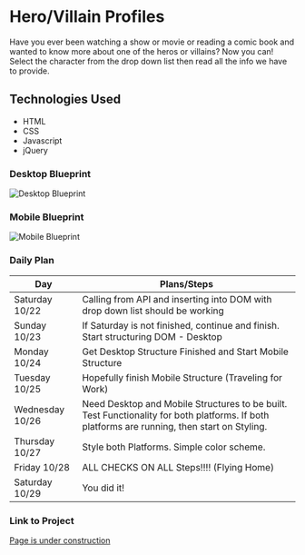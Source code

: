 # Hero/Villain Profiles

Have you ever been watching a show or movie or reading a comic book and wanted to know more about one of the heros or villains? Now you can! Select the character from the drop down list then read all the info we have to provide.

## Technologies Used

- HTML
- CSS
- Javascript
- jQuery

### Desktop Blueprint

![Desktop Blueprint](https://i.imgur.com/kgB73SL.jpg)

### Mobile Blueprint

![Mobile Blueprint](https://i.imgur.com/VFjndz9.jpg)

### Daily Plan

| Day             | Plans/Steps                                                                                                                                  |
| --------------- | -------------------------------------------------------------------------------------------------------------------------------------------- |
| Saturday 10/22  | Calling from API and inserting into DOM with drop down list should be working                                                                |
| Sunday 10/23    | If Saturday is not finished, continue and finish. Start structuring DOM - Desktop                                                            |
| Monday 10/24    | Get Desktop Structure Finished and Start Mobile Structure                                                                                    |
| Tuesday 10/25   | Hopefully finish Mobile Structure (Traveling for Work)                                                                                       |
| Wednesday 10/26 | Need Desktop and Mobile Structures to be built. Test Functionality for both platforms. If both platforms are running, then start on Styling. |
| Thursday 10/27  | Style both Platforms. Simple color scheme.                                                                                                   |
| Friday 10/28    | ALL CHECKS ON ALL Steps!!!! (Flying Home)                                                                                                    |
| Saturday 10/29  | You did it!                                                                                                                                  |

### Link to Project

[Page is under construction](https://campnesher.org/wp-content/uploads/sites/7/2020/09/Under-Construction-Sign.png)
